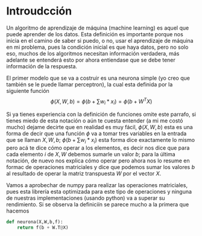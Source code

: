 # Introudcción

Un algoritmo de aprendizaje de máquina (machine learning) es aquel que puede aprender de los datos. Esta definición es importante porque nos inicia en el camino de saber si puedo, o no, usar el aprendizaje de máquina en mi problema, pues la condición inicial es que haya datos, pero no solo eso, muchos de los algoritmos necesitan información verdadera, más adelante se entenderá esto por ahora entiendase que se debe tener información de la respuesta.

El primer modelo que se va a costruir es una neurona simple (yo creo que también se le puede llamar perceptron), la cual esta definida por la siguiente función
$$
\phi(X,W,b) = \phi(b + \sum w_i * x_i) = \phi( b + W^TX)
$$

Si ya tienes experiencia con la definición de funciones omite este parrafo, si tienes miedo de esta notación o aún te cuesta entender (a mi me costó mucho) dejame decirte que en realidad es muy fácil, $\phi(X,W,b)$ esta es una forma de decir que una función $\phi$ va a tomar tres variables en la entrada que se llaman $X,W,b$;  $\phi(b + \sum w_i * x_i)$ esta forma dice exactamente lo mismo pero acá te dice cómo operar a los elementos, es decir nos dice que para cada elemento $i$ de $X,W$ debemos sumarle un valor $b$; para la última notación, de nuevo nos explica cómo operar pero ahora nos lo resume en formac de operaciones matriciales y dice que podemos sumar los valores $b$ al resultado de operar la matriz transpuesta $W$ por el vector $X$.

Vamos a aprobechar de numpy para realizar las operaciones matriciales, pues esta librería esta optimizada para este tipo de operaciones y ninguna de nuestras implementaciones (usando python) va a superar su rendimiento. Si se observa la definiciín se parece mucho a la primera que hacemos
```python
def neurona(X,W,b,f):
    return f(b + W.T@X)
```
